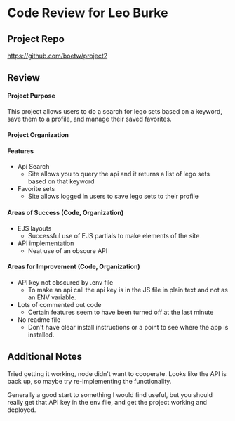 # Code Review for Leo Burke

## Project Repo

https://github.com/boetw/project2

## Review

#### Project Purpose

This project allows users to do a search for lego sets based on a keyword, save them to a profile, and manage their saved favorites.

#### Project Organization

#### Features

* Api Search
  * Site allows you to query the api and it returns a list of lego sets based on that keyword
* Favorite sets
  * Site allows logged in users to save lego sets to their profile

#### Areas of Success (Code, Organization)

* EJS layouts
  * Successful use of EJS partials to make elements of the site
* API implementation
  * Neat use of an obscure API

#### Areas for Improvement (Code, Organization)

* API key not obscured by .env file
  * To make an api call the api key is in the JS file in plain text and not as an ENV variable.
* Lots of commented out code
  * Certain features seem to have been turned off at the last minute
* No readme file
  * Don't have clear install instructions or a point to see where the app is installed.

## Additional Notes

Tried getting it working, node didn't want to cooperate. Looks like the API is back up, so maybe try re-implementing the functionality. 

Generally a good start to something I would find useful, but you should really get that API key in the env file, and get the project working and deployed.
